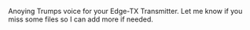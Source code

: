 Anoying Trumps voice for your Edge-TX Transmitter. Let me know if you miss some files so I can add more if needed.
